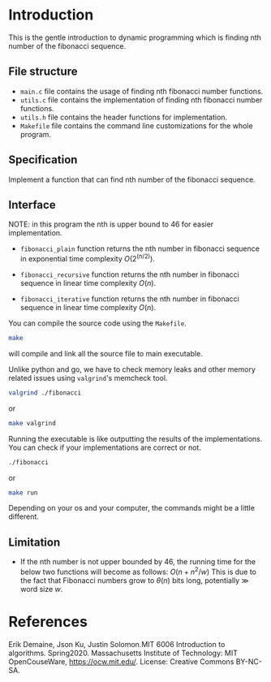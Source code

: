 # Introduction
This is the gentle introduction to dynamic programming which is finding nth number of the fibonacci sequence.

## File structure

- `main.c` file contains the usage of finding nth fibonacci number functions.
- `utils.c` file contains the implementation of finding nth fibonacci number functions.
- `utils.h` file contains the header functions for implementation.
- `Makefile` file contains the command line customizations for the whole program.

## Specification
Implement a function that can find nth number of the fibonacci sequence.

## Interface

NOTE: in this program the nth is upper bound to 46 for easier implementation.

- `fibonacci_plain` function returns the nth number in fibonacci sequence in exponential time complexity $O(2^(n/2))$.

- `fibonacci_recursive` function returns the nth number in fibonacci sequence in linear time complexity $O(n)$.

- `fibonacci_iterative` function returns the nth number in fibonacci sequence in linear time complexity $O(n)$.

You can compile the source code using the `Makefile`.

```bash
make
```
will compile and link all the source file to main executable.

Unlike python and go, we have to check memory leaks and other memory related issues using `valgrind`'s memcheck tool.

```bash
valgrind ./fibonacci
```
or
```bash
make valgrind
```

Running the executable is like outputting the results of the implementations. You can check if your implementations are correct or not.

```bash
./fibonacci
```
or
```bash
make run
```
Depending on your os and your computer, the commands might be a little different.

## Limitation

- If the nth number is not upper bounded by 46, the running time for the below two functions will become as follows:
    $O(n + n^2 / w)$
This is due to the fact that Fibonacci numbers grow to $\theta(n)$ bits long, potentially $\gg$ word size $w$.

# References
Erik Demaine, Json Ku, Justin Solomon.MIT 6006 Introduction to algorithms. Spring2020. Massachusetts Institute of Technology: MIT OpenCouseWare, https://ocw.mit.edu/. License: Creative Commons BY-NC-SA.

